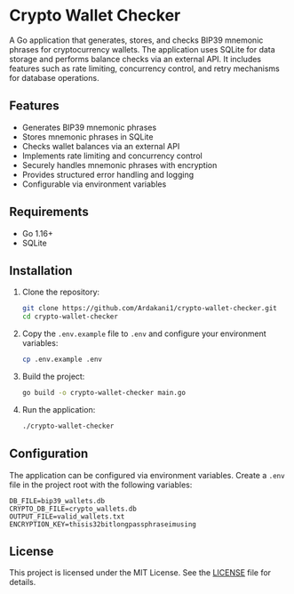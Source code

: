# Crypto Wallet Checker

A Go application that generates, stores, and checks BIP39 mnemonic phrases for cryptocurrency wallets. The application uses SQLite for data storage and performs balance checks via an external API. It includes features such as rate limiting, concurrency control, and retry mechanisms for database operations.

## Features

- Generates BIP39 mnemonic phrases
- Stores mnemonic phrases in SQLite
- Checks wallet balances via an external API
- Implements rate limiting and concurrency control
- Securely handles mnemonic phrases with encryption
- Provides structured error handling and logging
- Configurable via environment variables

## Requirements

- Go 1.16+
- SQLite

## Installation

1. Clone the repository:
   ```sh
   git clone https://github.com/Ardakani1/crypto-wallet-checker.git
   cd crypto-wallet-checker
   ```

2. Copy the `.env.example` file to `.env` and configure your environment variables:
   ```sh
   cp .env.example .env
   ```

3. Build the project:
   ```sh
   go build -o crypto-wallet-checker main.go
   ```

4. Run the application:
   ```sh
   ./crypto-wallet-checker
   ```

## Configuration

The application can be configured via environment variables. Create a `.env` file in the project root with the following variables:

```
DB_FILE=bip39_wallets.db
CRYPTO_DB_FILE=crypto_wallets.db
OUTPUT_FILE=valid_wallets.txt
ENCRYPTION_KEY=thisis32bitlongpassphraseimusing
```

## License

This project is licensed under the MIT License. See the [LICENSE](LICENSE) file for details.
